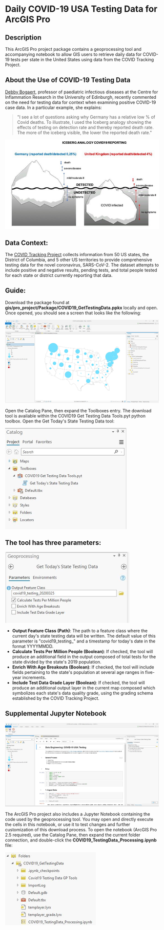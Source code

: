 # Daily COVID-19 USA Testing Data for ArcGIS Pro
 
## Description
This ArcGIS Pro project package contains a geoprocessing tool and accompanying notebook to allow GIS users to retrieve daily data for COVID-19 tests per state in the United States using data from the COVID Tracking Project.

## About the Use of COVID-19 Testing Data
[Debby Bogaert](https://www.ed.ac.uk/inflammation-research/people/principal-investigators/professor-debby-bogaert), professor of paediatric infectious diseases at the Centre for Inflammation Research in the University of Edinburgh, recently commented on the need for testing data for context when examining positive COVID-19 case data. In a particular example, she explains:

>"I see a lot of questions asking why Germany has a relative low % of Covid deaths. To illustrate, I used the Iceberg analogy showing the effects of testing on detection rate and thereby reported death 
>rate. The more of the iceberg visible, the lower the reported death rate."

![](https://github.com/Qberto/automation-arcgisAndPython-getCOVID19TestingCounts/blob/master/media/iceberg.jpeg?raw=true)

## Data Context:
The [COVID Tracking Project](https://covidtracking.com/) collects information from 50 US states, the District of Columbia, and 5 other US territories to provide comprehensive testing data for the novel coronavirus, SARS-CoV-2. The dataset attempts to include positive and negative results, pending tests, and total people tested for each state or district currently reporting that data.

## Guide:
Download the package found at **gis/pro_project/Package/COVID19_GetTestingData.ppkx** locally and open. Once opened, you should see a screen that looks like the following:

![](https://github.com/Qberto/automation-arcgisAndPython-getCOVID19TestingCounts/blob/master/media/ProProject01.JPG?raw=true)

Open the Catalog Pane, then expand the Toolboxes entry. The download tool is available within the COVID19 Get Testing Data Tools.pyt python toolbox. Open the Get Today's State Testing Data tool:

![](https://github.com/Qberto/automation-arcgisAndPython-getCOVID19TestingCounts/blob/master/media/ProProject02.JPG?raw=true)

## The tool has three parameters:
![](https://github.com/Qberto/automation-arcgisAndPython-getCOVID19TestingCounts/blob/master/media/ProProject03.JPG?raw=true)
* **Output Feature Class (Path)**: The path to a feature class where the current day's state testing data will be written. The default value of this parameter is "covid19_testing_" and a timestamp for today's date in the format YYYYMMDD. 
* **Calculate Tests Per Million People (Boolean)**: If checked, the tool will produce an additional field in the output composed of total tests for the state divided by the state's 2019 population. 
* **Enrich With Age Breakouts (Boolean)**: If checked, the tool will include fields pertaining to the state's population at several age ranges in five-year increments. 
* **Include Test Data Grade Layer (Boolean)**: If checked, the tool will produce an additional output layer in the current map composed which symbolizes each state's data quality grade, using the grading schema established by the COVID Tracking Project.

## Supplemental Jupyter Notebook 
![](https://github.com/Qberto/automation-arcgisAndPython-getCOVID19TestingCounts/blob/master/media/ProProject04.JPG?raw=true)

The ArcGIS Pro project also includes a Jupyter Notebook containing the code used by the geoprocessing tool. You may open and directly execute the cells in this notebook, or use it to test changes and further customization of this download process. To open the notebook (ArcGIS Pro 2.5 required), use the Catalog Pane, then expand the current folder connection, and double-click the **COVID19_TestingData_Processing.ipynb** file:

![](https://github.com/Qberto/automation-arcgisAndPython-getCOVID19TestingCounts/blob/master/media/ProProject05.JPG?raw=true)